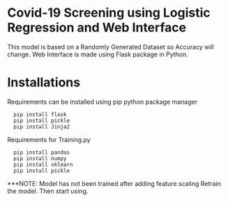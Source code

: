 # Covid-19 Screening using Logistic Regression and Web Interface


This model is based on a Randomly Generated Dataset so Accuracy will change.
Web Interface is made using Flask package in Python.

# Installations

Requirements can be installed using pip python package manager
```
  pip install flask
  pip install pickle
  pip install Jinja2
```
Requirements for Training.py
```
  pip install pandas
  pip install numpy
  pip install sklearn
  pip install pickle
```
***NOTE: Model has not been trained after adding feature scaling
         Retrain the model. Then start using.